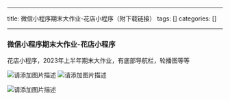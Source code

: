 
--- 
title:  微信小程序期末大作业-花店小程序（附下载链接） 
tags: []
categories: [] 

---
### 微信小程序期末大作业-花店小程序

花店小程序，2023年上半年期末大作业，有底部导航栏，轮播图等等



<img src="https://img-blog.csdnimg.cn/683e043a683d476ea5952e8993cb730e.png" alt="请添加图片描述"> <img src="https://img-blog.csdnimg.cn/865f7042f3ae4e68aee13132e4c69c43.png" alt="请添加图片描述">

<img src="https://img-blog.csdnimg.cn/1620f40fa5e44970997610ec7c97a16f.png" alt="请添加图片描述">
